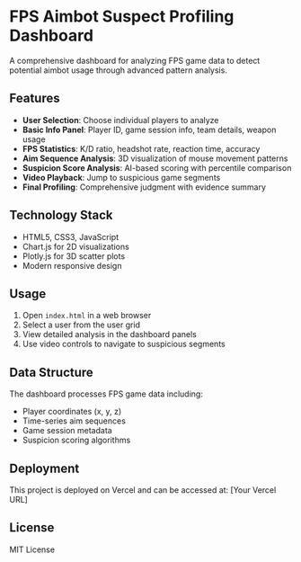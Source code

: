 # FPS Aimbot Suspect Profiling Dashboard

A comprehensive dashboard for analyzing FPS game data to detect potential aimbot usage through advanced pattern analysis.

## Features

- **User Selection**: Choose individual players to analyze
- **Basic Info Panel**: Player ID, game session info, team details, weapon usage
- **FPS Statistics**: K/D ratio, headshot rate, reaction time, accuracy
- **Aim Sequence Analysis**: 3D visualization of mouse movement patterns
- **Suspicion Score Analysis**: AI-based scoring with percentile comparison
- **Video Playback**: Jump to suspicious game segments
- **Final Profiling**: Comprehensive judgment with evidence summary

## Technology Stack

- HTML5, CSS3, JavaScript
- Chart.js for 2D visualizations
- Plotly.js for 3D scatter plots
- Modern responsive design

## Usage

1. Open `index.html` in a web browser
2. Select a user from the user grid
3. View detailed analysis in the dashboard panels
4. Use video controls to navigate to suspicious segments

## Data Structure

The dashboard processes FPS game data including:
- Player coordinates (x, y, z)
- Time-series aim sequences
- Game session metadata
- Suspicion scoring algorithms

## Deployment

This project is deployed on Vercel and can be accessed at: [Your Vercel URL]

## License

MIT License
